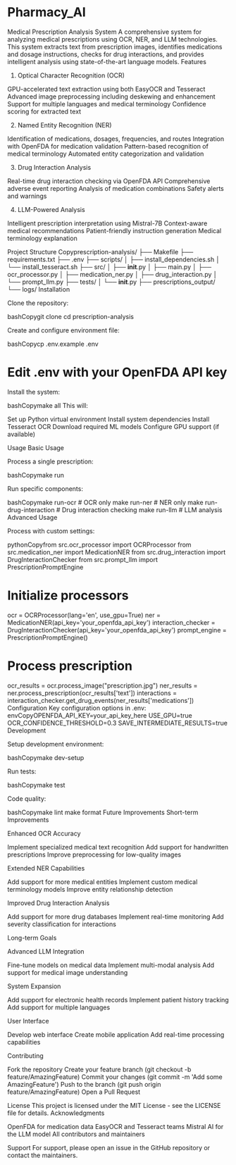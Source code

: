 # Pharmacy_AI
Medical Prescription Analysis System
A comprehensive system for analyzing medical prescriptions using OCR, NER, and LLM technologies. This system extracts text from prescription images, identifies medications and dosage instructions, checks for drug interactions, and provides intelligent analysis using state-of-the-art language models.
Features
1. Optical Character Recognition (OCR)

GPU-accelerated text extraction using both EasyOCR and Tesseract
Advanced image preprocessing including deskewing and enhancement
Support for multiple languages and medical terminology
Confidence scoring for extracted text

2. Named Entity Recognition (NER)

Identification of medications, dosages, frequencies, and routes
Integration with OpenFDA for medication validation
Pattern-based recognition of medical terminology
Automated entity categorization and validation

3. Drug Interaction Analysis

Real-time drug interaction checking via OpenFDA API
Comprehensive adverse event reporting
Analysis of medication combinations
Safety alerts and warnings

4. LLM-Powered Analysis

Intelligent prescription interpretation using Mistral-7B
Context-aware medical recommendations
Patient-friendly instruction generation
Medical terminology explanation

Project Structure
Copyprescription-analysis/
├── Makefile
├── requirements.txt
├── .env
├── scripts/
│   ├── install_dependencies.sh
│   └── install_tesseract.sh
├── src/
│   ├── __init__.py
│   ├── main.py
│   ├── ocr_processor.py
│   ├── medication_ner.py
│   ├── drug_interaction.py
│   └── prompt_llm.py
├── tests/
│   └── __init__.py
├── prescriptions_output/
└── logs/
Installation

Clone the repository:

bashCopygit clone <repository-url>
cd prescription-analysis

Create and configure environment file:

bashCopycp .env.example .env
# Edit .env with your OpenFDA API key

Install the system:

bashCopymake all
This will:

Set up Python virtual environment
Install system dependencies
Install Tesseract OCR
Download required ML models
Configure GPU support (if available)

Usage
Basic Usage

Process a single prescription:

bashCopymake run

Run specific components:

bashCopymake run-ocr     # OCR only
make run-ner     # NER only
make run-drug-interaction  # Drug interaction checking
make run-llm     # LLM analysis
Advanced Usage

Process with custom settings:

pythonCopyfrom src.ocr_processor import OCRProcessor
from src.medication_ner import MedicationNER
from src.drug_interaction import DrugInteractionChecker
from src.prompt_llm import PrescriptionPromptEngine

# Initialize processors
ocr = OCRProcessor(lang='en', use_gpu=True)
ner = MedicationNER(api_key='your_openfda_api_key')
interaction_checker = DrugInteractionChecker(api_key='your_openfda_api_key')
prompt_engine = PrescriptionPromptEngine()

# Process prescription
ocr_results = ocr.process_image("prescription.jpg")
ner_results = ner.process_prescription(ocr_results['text'])
interactions = interaction_checker.get_drug_events(ner_results['medications'])
Configuration
Key configuration options in .env:
envCopyOPENFDA_API_KEY=your_api_key_here
USE_GPU=true
OCR_CONFIDENCE_THRESHOLD=0.3
SAVE_INTERMEDIATE_RESULTS=true
Development

Setup development environment:

bashCopymake dev-setup

Run tests:

bashCopymake test

Code quality:

bashCopymake lint
make format
Future Improvements
Short-term Improvements

Enhanced OCR Accuracy

Implement specialized medical text recognition
Add support for handwritten prescriptions
Improve preprocessing for low-quality images


Extended NER Capabilities

Add support for more medical entities
Implement custom medical terminology models
Improve entity relationship detection


Improved Drug Interaction Analysis

Add support for more drug databases
Implement real-time monitoring
Add severity classification for interactions



Long-term Goals

Advanced LLM Integration

Fine-tune models on medical data
Implement multi-modal analysis
Add support for medical image understanding


System Expansion

Add support for electronic health records
Implement patient history tracking
Add support for multiple languages


User Interface

Develop web interface
Create mobile application
Add real-time processing capabilities



Contributing

Fork the repository
Create your feature branch (git checkout -b feature/AmazingFeature)
Commit your changes (git commit -m 'Add some AmazingFeature')
Push to the branch (git push origin feature/AmazingFeature)
Open a Pull Request

License
This project is licensed under the MIT License - see the LICENSE file for details.
Acknowledgments

OpenFDA for medication data
EasyOCR and Tesseract teams
Mistral AI for the LLM model
All contributors and maintainers

Support
For support, please open an issue in the GitHub repository or contact the maintainers.